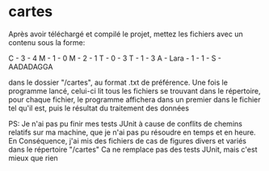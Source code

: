 # cartes
Après avoir téléchargé et compilé le projet,
mettez les fichiers avec un contenu sous la forme:

C​ - 3 - 4
M​ - 1 - 0
M​ - 2 - 1
T​ - 0 - 3
T​ - 1 - 3
A​ - Lara - 1 - 1 - S - AADADAGGA

dans le dossier "/cartes", au format .txt de préférence.
Une fois le programme lancé, celui-ci lit tous les fichiers se trouvant dans le répertoire,
pour chaque fichier, le programme affichera dans un premier dans le fichier tel qu'il est,
puis le résultat du traitement des données

PS: Je n'ai pas pu finir mes tests JUnit à cause de conflits de chemins relatifs sur ma machine,
que je n'ai pas pu résoudre en temps et en heure.
En Conséquence, j'ai mis des fichiers de cas de figures divers et variés dans le répertoire "/cartes"
Ca ne remplace pas des tests JUnit, mais c'est mieux que rien
